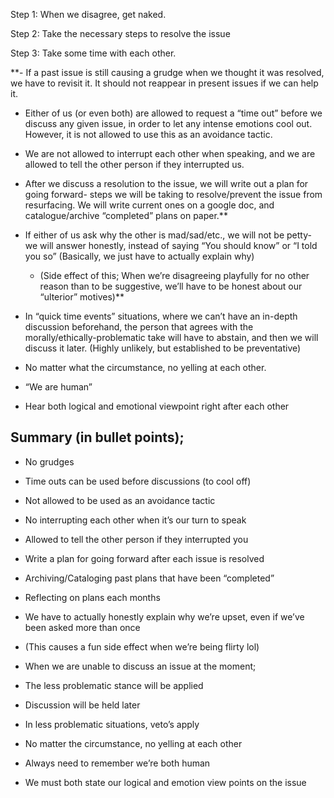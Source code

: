 Step 1: When we disagree, get naked.

Step 2: Take the necessary steps to resolve the issue

Step 3: Take some time with each other.

**- If a past issue is still causing a grudge when we thought it was resolved, we have to revisit it. It should not reappear in present issues if we can help it.

- Either of us (or even both) are allowed to request a “time out” before we discuss any given issue, in order to let any intense emotions cool out. However, it is not allowed to use this as an avoidance tactic.

- We are not allowed to interrupt each other when speaking, and we are allowed to tell the other person if they interrupted us.

- After we discuss a resolution to the issue, we will write out a plan for going forward- steps we will be taking to resolve/prevent the issue from resurfacing. We will write current ones on a google doc, and catalogue/archive “completed” plans on paper.**

- If either of us ask why the other is mad/sad/etc., we will not be petty- we will answer honestly, instead of saying “You should know” or “I told you so” (Basically, we just have to actually explain why)
	- (Side effect of this; When we’re disagreeing playfully for no other reason than to be suggestive, we’ll have to be honest about our “ulterior” motives)**

- In “quick time events” situations, where we can’t have an in-depth discussion beforehand, the person that agrees with the morally/ethically-problematic take will have to abstain, and then we will discuss it later. (Highly unlikely, but established to be preventative)


- No matter what the circumstance, no yelling at each other.

- “We are human”

- Hear both logical and emotional viewpoint right after each other



## Summary (in bullet points);

- No grudges

- Time outs can be used before discussions (to cool off)

- Not allowed to be used as an avoidance tactic

- No interrupting each other when it’s our turn to speak

- Allowed to tell the other person if they interrupted you

- Write a plan for going forward after each issue is resolved

- Archiving/Cataloging past plans that have been “completed”

- Reflecting on plans each months

- We have to actually honestly explain why we’re upset, even if we’ve been asked more than once

- (This causes a fun side effect when we’re being flirty lol)

- When we are unable to discuss an issue at the moment;

- The less problematic stance will be applied

- Discussion will be held later

- In less problematic situations, veto’s apply

- No matter the circumstance, no yelling at each other

- Always need to remember we’re both human

- We must both state our logical and emotion view points on the issue

